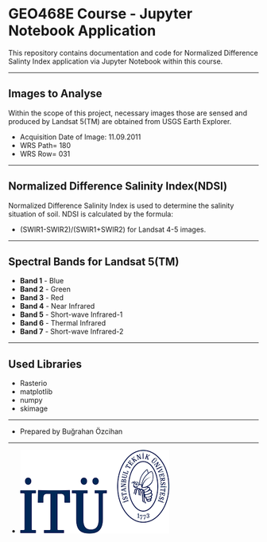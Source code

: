 # GEO468E Course - Jupyter Notebook Application
This repository contains documentation and code for Normalized Difference Salinty Index application via Jupyter Notebook within this course.

***

## Images to Analyse
Within the scope of this project, necessary images those are sensed and produced by Landsat 5(TM) are obtained from USGS Earth Explorer. 

- Acquisition Date of Image: 11.09.2011
- WRS Path= 180
- WRS Row= 031

***

## Normalized Difference Salinity Index(NDSI)
Normalized Difference Salinity Index is used to determine the salinity situation of soil. NDSI is calculated by the formula:

- (SWIR1-SWIR2)/(SWIR1+SWIR2) for Landsat 4-5 images.

***

## Spectral Bands for Landsat 5(TM)
- **Band 1** - Blue
- **Band 2** - Green
- **Band 3** - Red
- **Band 4** - Near Infrared
- **Band 5** - Short-wave Infrared-1
- **Band 6** - Thermal Infrared
- **Band 7** - Short-wave Infrared-2

***

## Used Libraries
- Rasterio
- matplotlib
- numpy
- skimage

***

- Prepared by Buğrahan Özcihan

***

- ![ITU_logo.png](Logo/ITU_logo.png)
